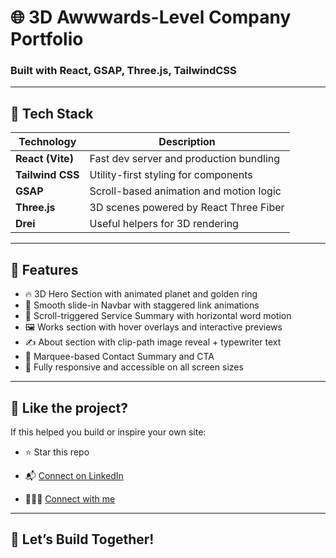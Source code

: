 # 🌐 3D Awwwards-Level Company Portfolio

### Built with React, GSAP, Three.js, TailwindCSS
---

## 🚀 Tech Stack

| Technology       | Description                             |
| ---------------- | --------------------------------------- |
| **React (Vite)** | Fast dev server and production bundling |
| **Tailwind CSS** | Utility-first styling for components    |
| **GSAP**         | Scroll-based animation and motion logic |
| **Three.js**     | 3D scenes powered by React Three Fiber  |
| **Drei**         | Useful helpers for 3D rendering         |

---

## 📁 Features

- 🔥 3D Hero Section with animated planet and golden ring
- 🧩 Smooth slide-in Navbar with staggered link animations
- 🎯 Scroll-triggered Service Summary with horizontal word motion
- 🖼️ Works section with hover overlays and interactive previews
- ✍️ About section with clip-path image reveal + typewriter text
- 🏁 Marquee-based Contact Summary and CTA
- 💼 Fully responsive and accessible on all screen sizes

---

## 📣 Like the project?

If this helped you build or inspire your own site:

- ⭐ Star this repo

- 📬 [Connect on LinkedIn](https://www.linkedin.com/in/yash-ambaskar119/)

- 🧑🏻‍💻 [Connect with me ](mailto:yash@novitaswebworks.in)
---

## 🤝 Let’s Build Together!

